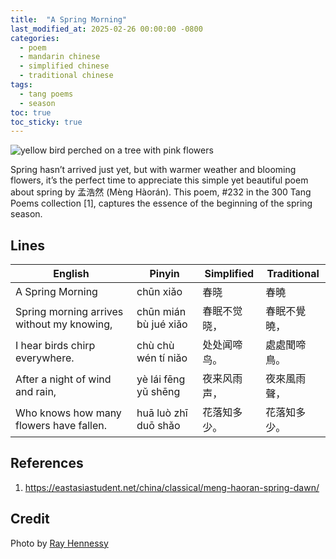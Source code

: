```yaml
---
title:  "A Spring Morning"
last_modified_at: 2025-02-26 00:00:00 -0800
categories:
  - poem
  - mandarin chinese
  - simplified chinese
  - traditional chinese 
tags:
  - tang poems
  - season
toc: true
toc_sticky: true
---
```


![yellow bird perched on a tree with pink flowers](https://i.imgur.com/rcByIP1.jpg)


Spring hasn’t arrived just yet, but with warmer weather and blooming flowers, it’s the perfect time to appreciate this simple yet beautiful poem about spring by 孟浩然 (Mèng Hàorán). This poem, #232 in the 300 Tang Poems collection [1], captures the essence of the beginning of the spring season.

## Lines

| English | Pinyin  | Simplified | Traditional |
|-----|---|---|---|
| A Spring Morning | chūn xiǎo | 春晓 | 春曉 |
| Spring morning arrives without my knowing,| chūn mián bù jué xiǎo | 春眠不觉晓， | 春眠不覺曉， |
| I hear birds chirp everywhere. | chù chù wén tí niǎo | 处处闻啼鸟。 | 處處聞啼鳥。 |
| After a night of wind and rain, | yè lái fēng yǔ shēng | 夜来风雨声， | 夜來風雨聲， |
| Who knows how many flowers have fallen. | huā luò zhī duō shǎo | 花落知多少。| 花落知多少。 |

## References 
1. https://eastasiastudent.net/china/classical/meng-haoran-spring-dawn/

## Credit
Photo by <a href="https://unsplash.com/@rayhennessy">Ray Hennessy</a>
